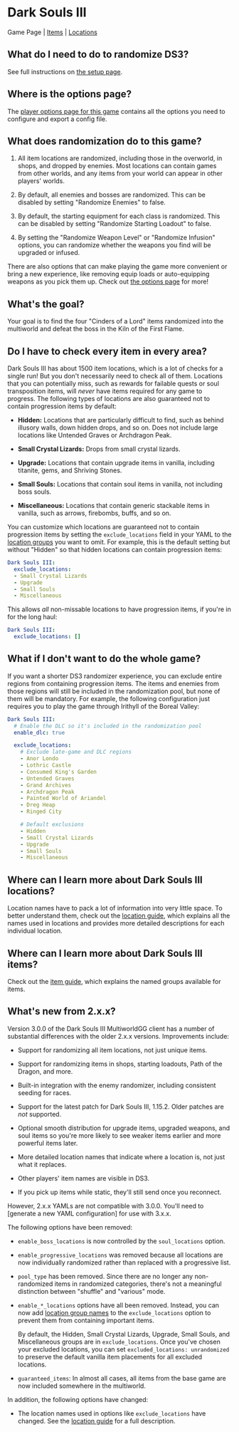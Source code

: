 # Dark Souls III

Game Page | [Items] | [Locations]

[Items]: /tutorial/Dark%20Souls%20III/items/en
[Locations]: /tutorial/Dark%20Souls%20III/locations/en

## What do I need to do to randomize DS3?

See full instructions on [the setup page].

[the setup page]: /tutorial/Dark%20Souls%20III/setup/en

## Where is the options page?

The [player options page for this game][options] contains all the options you
need to configure and export a config file.

[options]: ../player-options

## What does randomization do to this game?

1. All item locations are randomized, including those in the overworld, in
   shops, and dropped by enemies. Most locations can contain games from other
   worlds, and any items from your world can appear in other players' worlds.

2. By default, all enemies and bosses are randomized. This can be disabled by
   setting "Randomize Enemies" to false.

3. By default, the starting equipment for each class is randomized. This can be
   disabled by setting "Randomize Starting Loadout" to false.

4. By setting the "Randomize Weapon Level" or "Randomize Infusion" options, you
   can randomize whether the weapons you find will be upgraded or infused.

There are also options that can make playing the game more convenient or
bring a new experience, like removing equip loads or auto-equipping weapons as
you pick them up. Check out [the options page][options] for more!

## What's the goal?

Your goal is to find the four "Cinders of a Lord" items randomized into the
multiworld and defeat the boss in the Kiln of the First Flame.

## Do I have to check every item in every area?

Dark Souls III has about 1500 item locations, which is a lot of checks for a
single run! But you don't necessarily need to check all of them. Locations that
you can potentially miss, such as rewards for failable quests or soul
transposition items, will _never_ have items required for any game to progress.
The following types of locations are also guaranteed not to contain progression
items by default:

* **Hidden:** Locations that are particularly difficult to find, such as behind
  illusory walls, down hidden drops, and so on. Does not include large locations
  like Untended Graves or Archdragon Peak.

* **Small Crystal Lizards:** Drops from small crystal lizards.

* **Upgrade:** Locations that contain upgrade items in vanilla, including
  titanite, gems, and Shriving Stones.

* **Small Souls:** Locations that contain soul items in vanilla, not including
  boss souls.

* **Miscellaneous:** Locations that contain generic stackable items in vanilla,
  such as arrows, firebombs, buffs, and so on.

You can customize which locations are guaranteed not to contain progression
items by setting the `exclude_locations` field in your YAML to the [location
groups] you want to omit. For example, this is the default setting but without
"Hidden" so that hidden locations can contain progression items:

[location groups]: /tutorial/Dark%20Souls%20III/locations/en#location-groups

```yaml
Dark Souls III:
  exclude_locations:
  - Small Crystal Lizards
  - Upgrade
  - Small Souls
  - Miscellaneous
```

This allows _all_ non-missable locations to have progression items, if you're in
for the long haul:

```yaml
Dark Souls III:
  exclude_locations: []
```

## What if I don't want to do the whole game?

If you want a shorter DS3 randomizer experience, you can exclude entire regions
from containing progression items. The items and enemies from those regions will
still be included in the randomization pool, but none of them will be mandatory.
For example, the following configuration just requires you to play the game
through Irithyll of the Boreal Valley:

```yaml
Dark Souls III:
  # Enable the DLC so it's included in the randomization pool
  enable_dlc: true

  exclude_locations:
    # Exclude late-game and DLC regions
    - Anor Londo
    - Lothric Castle
    - Consumed King's Garden
    - Untended Graves
    - Grand Archives
    - Archdragon Peak
    - Painted World of Ariandel
    - Dreg Heap
    - Ringed City

    # Default exclusions
    - Hidden
    - Small Crystal Lizards
    - Upgrade
    - Small Souls
    - Miscellaneous
```

## Where can I learn more about Dark Souls III locations?

Location names have to pack a lot of information into very little space. To
better understand them, check out the [location guide], which explains all the
names used in locations and provides more detailed descriptions for each
individual location.

[location guide]: /tutorial/Dark%20Souls%20III/locations/en

## Where can I learn more about Dark Souls III items?

Check out the [item guide], which explains the named groups available for items.

[item guide]: /tutorial/Dark%20Souls%20III/items/en

## What's new from 2.x.x?

Version 3.0.0 of the Dark Souls III MultiworldGG client has a number of
substantial differences with the older 2.x.x versions. Improvements include:

* Support for randomizing all item locations, not just unique items.

* Support for randomizing items in shops, starting loadouts, Path of the Dragon,
  and more.

* Built-in integration with the enemy randomizer, including consistent seeding
  for races.

* Support for the latest patch for Dark Souls III, 1.15.2. Older patches are
  *not* supported.

* Optional smooth distribution for upgrade items, upgraded weapons, and soul
  items so you're more likely to see weaker items earlier and more powerful
  items later.

* More detailed location names that indicate where a location is, not just what
  it replaces.

* Other players' item names are visible in DS3.

* If you pick up items while static, they'll still send once you reconnect.
 
However, 2.x.x YAMLs are not compatible with 3.0.0. You'll need to [generate a
new YAML configuration] for use with 3.x.x.

[generating a new YAML configuration]: /games/Dark%20Souls%20III/player-options

The following options have been removed:

* `enable_boss_locations` is now controlled by the `soul_locations` option.

* `enable_progressive_locations` was removed because all locations are now
  individually randomized rather than replaced with a progressive list.

* `pool_type` has been removed. Since there are no longer any non-randomized
  items in randomized categories, there's not a meaningful distinction between
  "shuffle" and "various" mode.

* `enable_*_locations` options have all been removed. Instead, you can now add
  [location group names] to the `exclude_locations` option to prevent them from
  containing important items.

  [location group names]: /tutorial/Dark%20Souls%20III/locations/en#location-groups

  By default, the Hidden, Small Crystal Lizards, Upgrade, Small Souls, and
  Miscellaneous groups are in `exclude_locations`. Once you've chosen your
  excluded locations, you can set `excluded_locations: unrandomized` to preserve
  the default vanilla item placements for all excluded locations.

* `guaranteed_items`: In almost all cases, all items from the base game are now
  included somewhere in the multiworld.

In addition, the following options have changed:

* The location names used in options like `exclude_locations` have changed. See
  the [location guide] for a full description.
